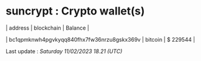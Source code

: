 # suncrypt : Crypto wallet(s)



| address | blockchain | Balance |

| bc1qpmknwh4pgvkyqq840fhx7fw36nrzu8gskx369v | bitcoin | $ 229544 | 



Last update : _Saturday 11/02/2023 18.21 (UTC)_ 



